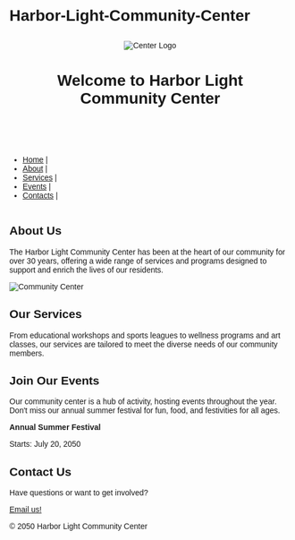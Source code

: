 # Harbor-Light-Community-Center
<html> 
<head> 
<title>Harbor Light Community Center</title>
  <style>
    body {
      font-family: Arial, sans-serif;
      }
    .center-and-space-content {
      text-align: center;
      padding: 10px;
      }
  </style>
</head> 
<body> 
<header class="center-and-space-content">
<img src="https://edube.org/uploads/media/default/0001/04/logo.jpg" alt="Center 
Logo"> 
<h1>Welcome to Harbor Light Community Center</h1>
</header> 
<nav>
  <ul>
    <li><a href="#home">Home</a> |</li>
    <li><a href="#about">About</a> |</li>
    <li><a href="#services">Services</a> |</li>
    <li><a href="#events">Events</a> |</li>
    <li><a href="#contacts">Contacts</a> |</li>
  </ul>
</nav> 
<div class="banner"> 
<img src="https://edube.org/uploads/media/default/0001/04/decorative-banner.jpg" 
alt="" aria-hidden="true">
</div> 
  <main>
<section id="about">
<h2>About Us</h2> 
<p>The Harbor Light Community Center has been at the heart of our community for over 
30 years, offering a wide range of services and programs designed to support and enrich the lives 
of our residents.</p> 
<p><img src="https://edube.org/uploads/media/default/0001/04/community-center.jpg" alt="Community Center"></p> 
</section> 
<section id="services">
<h2>Our Services</h2> 
<p>From educational workshops and sports leagues to wellness programs and art classes, 
our services are tailored to meet the diverse needs of our community members.</p> 
</section> 
<section id="events" itemscope itemtype="http://schema.org/Event">
<h2>Join Our Events</h2> 
<p>Our community center is a hub of activity, hosting events throughout the year. Don't 
miss our annual summer festival for fun, food, and festivities for all ages.</p>
  <p itemprop="description"><strong>Annual Summer Festival</strong></p>
  <time datetime="2050-07-20" itemprop="startDate">Starts: July 20, 2050</time>
</section> 
  </main>
<footer id="contacts">
<h2>Contact Us</h2> 
<p>Have questions or want to get involved?</p> 
      <p><a href="mailto:info@harborlight.com">Email us!</a></p> 
  <p> © 2050 Harbor Light Community Center</p>
</footer> 
</body> 
</html>

